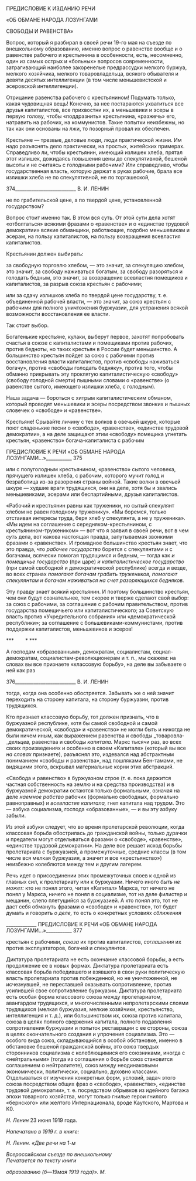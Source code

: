 ПРЕДИСЛОВИЕ К ИЗДАНИЮ РЕЧИ

«ОБ ОБМАНЕ НАРОДА ЛОЗУНГАМИ

СВОБОДЫ И РАВЕНСТВА»

Вопрос, который я разбирал в своей речи 19-го мая на съезде по внешкольному об­разованию, именно вопрос о равенстве вообще и о равенстве рабочего и крестьянина в особенности, есть, несомненно, один из самых острых и «больных» вопросов совре­менности, затрагивающий наиболее закоренелые предрассудки мелкого буржуа, мелко­го хозяйчика, мелкого товаровладельца, всякого обывателя и девяти десятых интелли­генции (в том числе меньшевистской и эсеровской интеллигенции).

Отрицание равенства рабочего с крестьянином! Подумать только, какая чудовищная вещь! Конечно, за нее постараются ухватиться все друзья капиталистов, все прихвостни их, а меньшевики и эсеры в первую голову, чтобы «поддразнить» крестьянина, «раз­жечь» его, натравить на рабочих, на коммунистов. Такие попытки неизбежны, но так как они основаны на лжи, то позорный провал их обеспечен.

Крестьяне — трезвые, деловые люди, люди практической жизни. Им надо разъяс­нять дело практически, на простых, житейских примерах. Справедливо ли, чтобы кре­стьянин, имеющий излишек хлеба, прятал этот излишек, дожидаясь повышения цены до спекулятивной, бешеной высоты и не считаясь с голодными рабочими? Или спра­ведливо, чтобы государственная власть, которую держат в руках рабочие, брала все из­лишки хлеба не по спекулятивной, не по торгашеской,

  

374__________________________ В. И. ЛЕНИН

не по грабительской цене, а по твердой цене, установленной государством?

Вопрос стоит именно так. В этом вся суть. От этой сути дела хотят «отболтаться» всякими фразами о «равенстве» и о «единстве трудовой демократии» всякие обманщи­ки, работающие, подобно меньшевикам и эсерам, на пользу капиталистов, на пользу возвращения всевластия капиталистов.

Крестьянин должен выбирать:

за свободную торговлю хлебом, — это значит, за спекуляцию хлебом, это значит, за свободу наживаться богатым, за свободу разоряться и голодать бедным, это значит, за возвращение всевластия помещиков и капиталистов, за разрыв союза крестьян с рабо­чими;

или за сдачу излишков хлеба по твердой цене государству, т. е. объединенной рабо­чей власти, — это значит, за союз крестьян с рабочими для полного уничтожения бур­жуазии, для устранения всякой возможности восстановления ее власти.

Так стоит выбор.

Богатенькие крестьяне, кулаки, выберут первое, захотят попробовать счастья в союзе с капиталистами и помещиками против рабочих, против бедноты, но таких крестьян в России будет меньшинство. А большинство крестьян пойдет за союз с рабочими против восстановления власти капиталистов, против «свободы наживаться богачу», против «свободы голодать бедняку», против того, чтобы обманно прикрывать эту проклятую капиталистическую «свободу» (свободу голодной смерти) пышными словами о «равен­стве» (о равенстве сытого, имеющего излишки хлеба, с голодным).

Наша задача — бороться с хитрым капиталистическим обманом, который проводят меньшевики и эсеры посредством звонких и пышных словечек о «свободе» и «равенст­ве».

Крестьяне! Срывайте личину с тех волков в овечьей шкуре, которые поют сладень­кие песни о «свободе», «равенстве», «единстве трудовой демократии», а на деле защи­щают этим «свободу» помещика угнетать крестьян, «равенство» богача-капиталиста с рабочим

  

ПРЕДИСЛОВИЕ К РЕЧИ «ОБ ОБМАНЕ НАРОДА ЛОЗУНГАМИ...»___________ 375

или с полуголодным крестьянином, «равенство» сытого человека, прячущего излишек хлеба, с рабочим, которого мучит голод и безработица из-за разорения страны войной. Такие волки в овечьей шкуре — худшие враги трудящихся, они на деле, хотя бы и зва­лись меньшевиками, эсерами или беспартийными, друзья капиталистов.

«Рабочий и крестьянин равны как труженики, но сытый спекулянт хлебом не равен голодному труженику». «Мы боремся, только отстаивая интересы труда, беря хлеб у спекулянта, а не у труженика». «Мы идем на соглашение с середняком-крестьянином, с крестьянином-тружеником» — вот что я заявил в своей речи, вот в чем _суть_ дела, вот какова настоящая правда, запутываемая звонкими фразами о «равенстве». И громадное большинство крестьян знает, что это правда, что _рабочее государство_ борется с спеку­лянтами и с богачами, всячески помогая трудящимся и бедным, — тогда как _и помещи­чье государство_ (при царе) _и капиталистическое государство_ (при самой свободной и демократической республике) всегда и везде, во всех странах _помогают богачам гра­бить тружеников, помогают спекулянтам и богачам наживаться на счет разоряю­щихся бедняков._

Эту правду знает всякий крестьянин. И поэтому большинство крестьян, чем они бу­дут сознательнее, тем скорее и тверже сделают свой выбор: за союз с рабочими, за со­глашение с рабочим правительством, против государства помещичьего или капитали­стического; за Советскую власть против «Учредительного собрания» или «демократи­ческой республики»; за соглашение с большевиками-коммунистами, против поддержки капиталистов, меньшевиков и эсеров!

***        * ***

А господам «образованным», демократам, социалистам, социал-демократам, социа­листам-революционерам и т. п., мы скажем: на словах вы все признаете «классовую борьбу», на деле вы забываете о ней как раз

  

376__________________________ В. И. ЛЕНИН

тогда, когда она особенно обостряется. Забывать же о ней значит переходить на сторо­ну капитала, на сторону буржуазии, против трудящихся.

Кто признает классовую борьбу, тот должен признать, что в буржуазной республике, хотя бы самой свободной и самой демократической, «свобода» и «равенство» не могли быть и никогда не были ничем иным, как выражением равенства и свободы _товаровла­__дельцев,_ равенства и свободы _капитала._ Маркс тысячи раз, во всех своих произведени­ях и особенно в своем «Капитале» (который вы все _на словах_ признаете), разъяснял это, издевался над абстрактным пониманием «свободы и равенства», над пошляками Бен-тамами, не видящими этого, вскрывал материальные корни этих абстракций.

«Свобода и равенство» в буржуазном строе (т. е. пока держится частная собствен­ность на землю и на средства производства) и в буржуазной демократии остаются толь­ко формальными, означая на деле _наемное рабство_ рабочих (формально свободных, формально равноправных) и _всевластие капитала,_ гнет капитала над трудом. Это — азбука социализма, господа «образованные», — и вы эту азбуку забыли.

Из этой азбуки следует, что во время пролетарской революции, когда классовая борьба обострилась до гражданской войны, только дурачки и предатели могут отделы­ваться фразами о «свободе», «равенстве», «единстве трудовой демократии». На деле все решает исход борьбы пролетариата с буржуазией, а промежуточные, средние клас­сы (в том числе вся мелкая буржуазия, а значит и все «крестьянство») неизбежно ко­леблются между тем и другим лагерем.

Речь идет о присоединении этих промежуточных слоев к одной из главных сил, к пролетариату или к буржуазии. Ничего иного _быть не может:_ кто не понял этого, чи­тая «Капитал» Маркса, тот ничего не понял у Маркса, ничего не понял в социализме, тот на деле филистер и мещанин, слепо плетущийся за буржуазией. А кто понял это, тот не даст себя обмануть фразами о «свободе» и «равенстве», тот будет думать и гово­рить _о деле,_ то есть о конкретных условиях _сближения_

  

_____________ ПРЕДИСЛОВИЕ К РЕЧИ «ОБ ОБМАНЕ НАРОДА ЛОЗУНГАМИ...»___________ 377

крестьян с рабочими, _союза_ их против капиталистов, _соглашения_ их против эксплуата­торов, богачей и спекулянтов.

Диктатура пролетариата не есть окончание классовой борьбы, а есть продолжение ее в новых формах. Диктатура пролетариата есть классовая борьба победившего и взявше­го в свои руки политическую власть пролетариата против побежденной, но не уничто­женной, не исчезнувшей, не переставшей оказывать сопротивление, против усилившей свое сопротивление буржуазии. Диктатура пролетариата есть особая форма классового союза между пролетариатом, авангардом трудящихся, и многочисленными непролетар­скими слоями трудящихся (мелкая буржуазия, мелкие хозяйчики, крестьянство, интел­лигенция и т. д.), или большинством их, союза против капитала, союза в целях полного свержения капитала, полного подавления сопротивления буржуазии и попыток рестав­рации с ее стороны, союза в целях окончательного создания и упрочения социализма. Это — особого вида союз, складывающийся в особой обстановке, именно в обстановке бешеной гражданской войны, это союз твердых сторонников социализма с колеблю­щимися его союзниками, иногда с «нейтральными» (тогда из соглашения о борьбе союз становится соглашением о нейтралитете), союз между неодинаковыми экономически, политически, социально, духовно классами. Отделываться от изучения конкретных форм, условий, задач этого союза посредством общих фраз о «свободе», «равенстве», «единстве трудовой демократии», т. е. посредством обрывков из идейного багажа эпохи товарного хозяйства, могут только гнилые герои гнилого «бернского» или желтого Ин­тернационала, вроде Каутского, Мартова и К0.

_Н. Ленин_ 23 июня 1919 года.

_Напечатано в 1919 г. в книге:_

_Н. Ленин. «Две речи на 1-м_

_Всероссийском съезде по внешкольному_                                                 _Печатается по тексту книги_

_образованию (б_—_19мая 1919 года)». М._